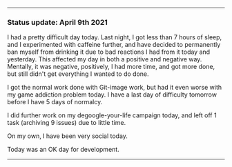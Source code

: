 
 
***

### Status update: April 9th 2021

I had a pretty difficult day today. Last night, I got less than 7 hours of sleep, and I experimented with caffeine further, and have decided to permanently ban myself from drinking it due to bad reactions I had from it today and yesterday. This affected my day in both a positive and negative way. Mentally, it was negative, positively, I had more time, and got more done, but still didn't get everything I wanted to do done.

I got the normal work done with Git-image work, but had it even worse with my game addiction problem today. I have a last day of difficulty tomorrow before I have 5 days of normalcy.

I did further work on my degoogle-your-life campaign today, and left off 1 task (archiving 9 issues) due to little time.

On my own, I have been very social today.

Today was an OK day for development.

***

<!-- Notes

Really unfocused
Caffeine cut completely
Less than 7 hours of sleep
Focus issues
Personal issues
Gaming session went on even longer, last day of difficulty tomorrow

!-->

